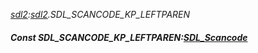 _[sdl2](../../modules/sdl2/sdl2-module.md):[sdl2](../../modules/sdl2/sdl2-module.md).SDL\_SCANCODE\_KP\_LEFTPAREN_
##### Const SDL\_SCANCODE\_KP\_LEFTPAREN:[SDL_Scancode](../../modules/sdl2/sdl2-sdl_scancode.md)
